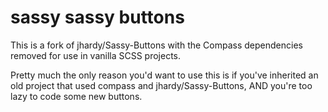 sassy sassy buttons
===================

This is a fork of jhardy/Sassy-Buttons with the Compass dependencies removed for use in vanilla SCSS projects.

Pretty much the only reason you'd want to use this is if you've inherited an old project that used compass and jhardy/Sassy-Buttons, AND you're too lazy to code some new buttons.